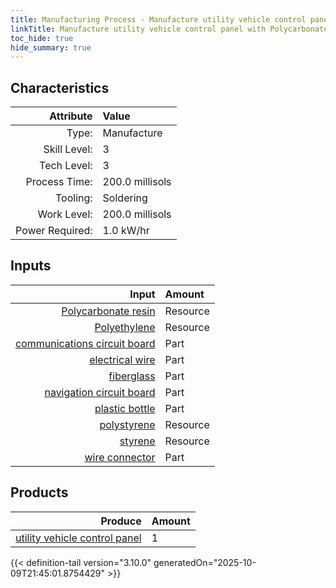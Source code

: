 ```yaml
---
title: Manufacturing Process - Manufacture utility vehicle control panel with Polycarbonate resin
linkTitle: Manufacture utility vehicle control panel with Polycarbonate resin
toc_hide: true
hide_summary: true
---
```

<!-- This is generated by the MarsSim HelpGenertor, do not edit. -->


## Characteristics

| Attribute      | Value |
|--------:|:------|
|Type:|Manufacture|
|Skill Level:|3|
|Tech Level:|3|
|Process Time:|200.0 millisols|
|Tooling:|Soldering|
|Work Level:|200.0 millisols|
|Power Required:|1.0 kW/hr|

## Inputs

| Input      | Amount |
|--------:|:------|
|[Polycarbonate resin](/docs/definitions/resource/polycarbonate-resin)|Resource|2.0 kg|
|[Polyethylene](/docs/definitions/resource/polyethylene)|Resource|0.5 kg|
|[communications circuit board](/docs/definitions/part/communications-circuit-board)|Part|1|
|[electrical wire](/docs/definitions/part/electrical-wire)|Part|2|
|[fiberglass](/docs/definitions/part/fiberglass)|Part|5|
|[navigation circuit board](/docs/definitions/part/navigation-circuit-board)|Part|1|
|[plastic bottle](/docs/definitions/part/plastic-bottle)|Part|1|
|[polystyrene](/docs/definitions/resource/polystyrene)|Resource|1.0 kg|
|[styrene](/docs/definitions/resource/styrene)|Resource|1.0 kg|
|[wire connector](/docs/definitions/part/wire-connector)|Part|5|

## Products


| Produce      | Amount |
|--------:|:------|
|[utility vehicle control panel](/docs/definitions/part/utility-vehicle-control-panel)|1|



{{< definition-tail version="3.10.0" generatedOn="2025-10-09T21:45:01.8754429" >}}



